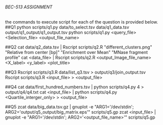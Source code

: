 ###### BEC-513 ASSIGNMENT
the commands to execute script for each of the question is provided below.
##Q1
python scripts/q1.py data/to_select.tsv data/q1_data.tsv output/q1_output/q1_output.tsv
python scripts/q1.py <query_file> <Selection_file> <output_file_name>

##Q2
cat data/q2_data.tsv | Rscript scripts/q2.R "different_clusters.png" "Relative from center [bp]" "Enrichment over Mean" "MNase fragment profile"
cat <data_file> | Rscript scripts/q2.R <output_Image_file_name> <X_label> <y_label> <plot_title>

##Q3
Rscript scripts/q3.R data/list_q3.tsv  > output/q3/join_output.tsv
Rscript scripts/q3.R <input_file>  > <output_file>

##Q4
cat data/first_hundred_numbers.tsv | python scripts/q4.py 4 > output/q4/q4.txt
cat <input_file> | python scripts/q4.py <Quartile_interger_only> > <output_file>

##Q5
zcat data/big_data.tsv.gz | gnuplot -e "ARG1='/dev/stdin'; ARG2='output/q5_output/big_matrix.eps'" scripts/q5.gp
zcat <input_file> | gnuplot -e "ARG1='/dev/stdin'; ARG2='<output_file_name>'" scripts/q5.gp

